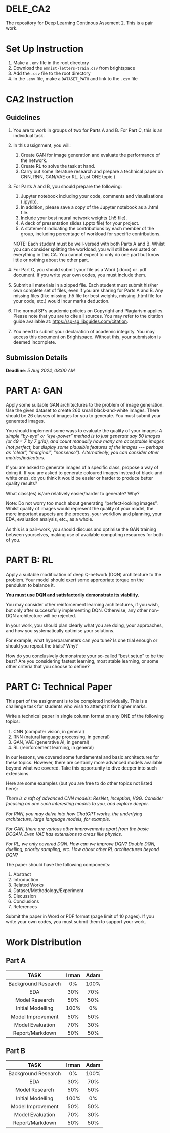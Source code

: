 # DELE_CA2

The repository for Deep Learning Continous Assement 2. This is a pair work.

# Set Up Instruction

1. Make a `.env` file in the root directory
2. Download the `emnist-letters-train.csv` from brightspace
3. Add the `.csv` file to the root directory
4. In the `.env` file, make a `DATASET_PATH` and link to the `.csv` file

# CA2 Instruction

## Guidelines

1. You are to work in groups of two for Parts A and B. For Part C, this is an individual task.
2. In this assignment, you will:
   1. Create GAN for image generation and evaluate the performance of the network.
   2. Create RL to solve the task at hand.
   3. Carry out some literature research and prepare a technical paper on CNN, RNN, GAN/VAE or RL. (Just ONE topic.)
3. For Parts A and B, you should prepare the following:

   1. Jupyter notebook including your code, comments and visualisations (.ipynb).
   2. In addition, please save a copy of the Jupyter notebook as a .html file.
   3. Include your best neural network weights (.h5 file).
   4. A deck of presentation slides (.pptx file) for your project.
   5. A statement indicating the contributions by each member of the group, including percentage of workload for specific contributions.

   NOTE: Each student must be well-versed with both Parts A and B. Whilst you can consider splitting the workload, you will still be evaluated on everything in this CA. You cannot expect to only do one part but know little or nothing about the other part.

4. For Part C, you should submit your file as a Word (.docx) or .pdf document. If you write your own codes, you must include them.
5. Submit all materials in a zipped file. Each student must submit his/her own complete set of files, even if you are sharing for Parts A and B. Any missing files (like missing .h5 file for best weights, missing .html file for your code, etc.) would incur marks deduction.
6. The normal SP’s academic policies on Copyright and Plagiarism applies. Please note that you are to cite all sources. You may refer to the citation guide available at: https://sp-sg.libguides.com/citation.
7. You need to submit your declaration of academic integrity. You may access
   this document on Brightspace. Without this, your submission is deemed
   incomplete.

## Submission Details

**Deadline**: _5 Aug 2024, 08:00 AM_

# PART A: GAN

Apply some suitable GAN architectures to the problem of image generation.
Use the given dataset to create 260 small black-and-white images.
There should be 26 classes of images for you to generate.
You must submit your generated images.

You should implement some ways to evaluate the quality of your images:
_A simple “by-eye” or “eye-power” method is to just generate say 50 images (or 49 = 7 by 7 grid), and count manually how many are acceptable images (not perfect, but display some plausible features of the images --- perhaps as "clear", "marginal", "nonsense"). Alternatively, you can consider other metrics/indicators._

If you are asked to generate images of a specific class, propose a way of doing it.
If you are asked to generate coloured images instead of black-and-white ones, do you think it would be easier or harder to produce better quality results?

What class(es) is/are relatively easier/harder to generate? Why?

Note: Do not worry too much about generating “perfect-looking images”.
Whilst quality of images would represent the quality of your model, the more important aspects are the process, your workflow and planning, your EDA, evaluation analysis, etc., as a whole.

As this is a pair-work, you should discuss and optimise the GAN training between yourselves, making use of available computing resources for both of you.

# PART B: RL

Apply a suitable modification of deep Q-network (DQN) architecture to the problem.
Your model should exert some appropriate torque on the pendulum to balance it.

**<ins>You must use DQN and satisfactorily demonstrate its viability.</ins>**

You may consider other reinforcement learning architectures, if you wish, but only after successfully implementing DQN.
Otherwise, any other non-DQN architecture will be rejected.

In your work, you should plan clearly what you are doing, your approaches, and how you systematically optimise your solutions.

For example, what hyperparameters can you tune? Is one trial enough or should you repeat the trials? Why?

How do you conclusively demonstrate your so-called “best setup” to be the best?
Are you considering fastest learning, most stable learning, or some other criteria that you choose to define?

# PART C: Technical Paper

This part of the assignment is to be completed individually.
This is a challenge task for students who wish to attempt it for higher marks.

Write a technical paper in single column format on any ONE of the following topics:

1. CNN (computer vision, in general)
2. RNN (natural language processing, in general)
3. GAN, VAE (generative AI, in general)
4. RL (reinforcement learning, in general)

In our lessons, we covered some fundamental and basic architectures for these topics.
However, there are certainly more advanced models available beyond what we covered.
Take this opportunity to dive deeper into such extensions.

Here are some examples (but you are free to do other topics not listed here):

_There is a raft of advanced CNN models: ResNet, Inception, VGG. Consider focusing on one such interesting models to you, and explore deeper._

_For RNN, you may delve into how ChatGPT works, the underlying architecture, large language models, for example._

_For GAN, there are various other improvements apart from the basic DCGAN. Even VAE has extensions to areas like physics._

_For RL, we only covered DQN. How can we improve DQN? Double DQN, duelling, priority sampling, etc. How about other RL architectures beyond DQN?_

The paper should have the following components:

1. Abstract
2. Introduction
3. Related Works
4. Dataset/Methodology/Experiment
5. Discussion
6. Conclusions
7. References

Submit the paper in Word or PDF format (page limit of 10 pages).
If you write your own codes, you must submit them to support your work.

# Work Distribution

## Part A

|        TASK         | Irman | Adam |
| :-----------------: | :---: | :--: |
| Background Research |  0%   | 100% |
|         EDA         |  30%  | 70%  |
|   Model Research    |  50%  | 50%  |
|  Initial Modelling  | 100%  |  0%  |
|  Model Improvement  |  50%  | 50%  |
|  Model Evaluation   |  70%  | 30%  |
|   Report/Markdown   |  50%  | 50%  |

## Part B

|        TASK         | Irman | Adam |
| :-----------------: | :---: | :--: |
| Background Research |  0%   | 100% |
|         EDA         |  30%  | 70%  |
|   Model Research    |  50%  | 50%  |
|  Initial Modelling  | 100%  |  0%  |
|  Model Improvement  |  50%  | 50%  |
|  Model Evaluation   |  70%  | 30%  |
|   Report/Markdown   |  50%  | 50%  |
